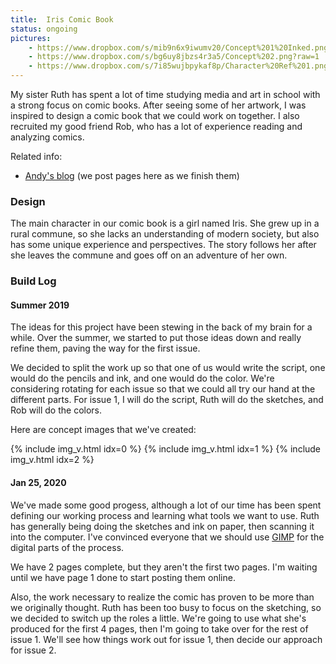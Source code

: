 ```yaml
---
title:  Iris Comic Book
status: ongoing
pictures:
    - https://www.dropbox.com/s/mib9n6x9iwumv20/Concept%201%20Inked.png?raw=1
    - https://www.dropbox.com/s/bg6uy8jbzs4r3a5/Concept%202.png?raw=1
    - https://www.dropbox.com/s/7i85wujbpykaf8p/Character%20Ref%201.png?raw=1
---
```


My sister Ruth has spent a lot of time studying media and art in school with a strong focus on comic books. After seeing some of her artwork, I was inspired to design a comic book that we could work on together. I also recruited my good friend Rob, who has a lot of experience reading and analyzing comics.

Related info:
* [Andy's blog](https://114425.tumblr.com/) (we post pages here as we finish them)

### Design
The main character in our comic book is a girl named Iris. She grew up in a rural commune, so she lacks an understanding of modern society, but also has some unique experience and perspectives. The story follows her after she leaves the commune and goes off on an adventure of her own.

### Build Log

#### Summer 2019
The ideas for this project have been stewing in the back of my brain for a while. Over the summer, we started to put those ideas down and really refine them, paving the way for the first issue.

We decided to split the work up so that one of us would write the script, one would do the pencils and ink, and one would do the color. We're considering rotating for each issue so that we could all try our hand at the different parts. For issue 1, I will do the script, Ruth will do the sketches, and Rob will do the colors.

Here are concept images that we've created:

{% include img_v.html idx=0 %} {% include img_v.html idx=1 %} {% include img_v.html idx=2 %}

#### Jan 25, 2020
We've made some good progess, although a lot of our time has been spent defining our working process and learning what tools we want to use. Ruth has generally being doing the sketches and ink on paper, then scanning it into the computer. I've convinced everyone that we should use [GIMP](https://www.gimp.org/) for the digital parts of the process.

We have 2 pages complete, but they aren't the first two pages. I'm waiting until we have page 1 done to start posting them online.

Also, the work necessary to realize the comic has proven to be more than we originally thought. Ruth has been too busy to focus on the sketching, so we decided to switch up the roles a little. We're going to use what she's produced for the first 4 pages, then I'm going to take over for the rest of issue 1. We'll see how things work out for issue 1, then decide our approach for issue 2.